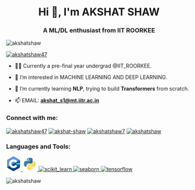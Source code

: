 <h1 align="center">Hi 👋, I'm AKSHAT SHAW</h1>
<h3 align="center">A ML/DL enthusiast from IIT ROORKEE</h3>

<p align="left"> <img src="https://komarev.com/ghpvc/?username=akshatshaw&label=Profile%20views&color=0e75b6&style=flat" alt="akshatshaw" /> </p>

<p align="left"> <a href="https://twitter.com/akshatshaw47" target="blank"><img src="https://img.shields.io/twitter/follow/akshatshaw47?logo=twitter&style=for-the-badge" alt="akshatshaw47" /></a> </p>

- 🧑‍🎓 Currently a pre-final year undergrad @IIT_ROORKEE.

- 👀 I’m interested in MACHINE LEARNING AND DEEP LEARNING.

- 🌱 I’m currently learning **NLP**, trying to build **Transformers** from scratch.

- 📫 EMAIL: **akshat_s1@mt.iitr.ac.in**

<h3 align="left">Connect with me:</h3>
<p align="left">
<a href="https://twitter.com/akshatshaw47" target="blank"><img align="center" src="https://raw.githubusercontent.com/rahuldkjain/github-profile-readme-generator/master/src/images/icons/Social/twitter.svg" alt="akshatshaw47" height="30" width="40" /></a>
<a href="https://linkedin.com/in/akshat-shaw" target="blank"><img align="center" src="https://raw.githubusercontent.com/rahuldkjain/github-profile-readme-generator/master/src/images/icons/Social/linked-in-alt.svg" alt="akshat-shaw" height="30" width="40" /></a>
<a href="https://kaggle.com/akshatshaw7" target="blank"><img align="center" src="https://raw.githubusercontent.com/rahuldkjain/github-profile-readme-generator/master/src/images/icons/Social/kaggle.svg" alt="akshatshaw7" height="30" width="40" /></a>
<a href="https://www.leetcode.com/akshatshaw" target="blank"><img align="center" src="https://raw.githubusercontent.com/rahuldkjain/github-profile-readme-generator/master/src/images/icons/Social/leet-code.svg" alt="akshatshaw" height="30" width="40" /></a>
</p>

<h3 align="left">Languages and Tools:</h3>
<p align="left"> <a href="https://www.w3schools.com/cpp/" target="_blank" rel="noreferrer"> <img src="https://raw.githubusercontent.com/devicons/devicon/master/icons/cplusplus/cplusplus-original.svg" alt="cplusplus" width="40" height="40"/> </a> <a href="https://www.python.org" target="_blank" rel="noreferrer"> <img src="https://raw.githubusercontent.com/devicons/devicon/master/icons/python/python-original.svg" alt="python" width="40" height="40"/> </a> <a href="https://scikit-learn.org/" target="_blank" rel="noreferrer"> <img src="https://upload.wikimedia.org/wikipedia/commons/0/05/Scikit_learn_logo_small.svg" alt="scikit_learn" width="40" height="40"/> </a> <a href="https://seaborn.pydata.org/" target="_blank" rel="noreferrer"> <img src="https://seaborn.pydata.org/_images/logo-mark-lightbg.svg" alt="seaborn" width="40" height="40"/> </a> <a href="https://www.tensorflow.org" target="_blank" rel="noreferrer"> <img src="https://www.vectorlogo.zone/logos/tensorflow/tensorflow-icon.svg" alt="tensorflow" width="40" height="40"/> </a> </p>

<p><img align="center" src="https://github-readme-stats.vercel.app/api/top-langs?username=akshatshaw&show_icons=true&locale=en&layout=compact" alt="akshatshaw" /></p>


